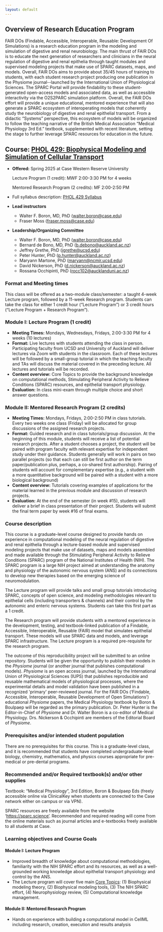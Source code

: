 ```yaml
---
layout: default
---
```


## Overview of Research Education Program
FAIR DOs (Findable, Accessible, Interoperable, Reusable: Development Of Simulations) is a research education program in the modeling and simulation of digestive and renal neurobiology. The main thrust of FAIR DOs is to educate the next generation of researchers and clinicians in the neural regulation of digestive and renal epithelia through taught modules and supervised modeling projects that make use of SPARC datasets, maps, and models. Overall, FAIR DOs aims to provide about 35/45 hours of training to students, with each student research project producing one publication in the Physiome journal--launched by the International Union of Physiological Sciences. The SPARC Portal will provide findability to these student- generated open-access models and associated data, as well as accessible interactivity via the O2S2PARC simulation platform. Overall, the FAIR DOs effort will provide a unique educational, mentored experience that will also generate a SPARC ecosystem of interoperating models that coherently study the neurobiology of digestive and renal epithelial transport. From a didactic “Systems” perspective, this ecosystem of models will be organized to follow the teaching narrative of the British Medical Association “Medical Physiology 3rd Ed.” textbook, supplemented with recent literature, setting the stage to further leverage SPARC resources for education in the future.
## **Course:** [PHOL 429: Biophysical Modeling and Simulation of Cellular Transport](https://physiology.case.edu/education/courses/#429)

+ **Offered:** Spring 2025 at Case Western Reserve University

    Lecture Program (1 credit): MWF 2:00-3:30 PM for 4 weeks

    Mentored Research Program (2 credits): MF 2:00-2:50 PM

+ Full syllabus description: [PHOL 429 Syllabus](PHOL%20429%20Syllabus.pdf)
+ **Lead instructors**
  + Walter F. Boron, MD, PhD (walter.boron@case.edu)
  + Fraser Moss (fraser.moss@case.edu)
+ **Leadership/Organizing Committee**
  + Walter F. Boron, MD, PhD (walter.boron@case.edu)
  + Bernard de Bono, MD, PhD (b.debono@auckland.ac.nz)
  + Jeffrey Grethe, PhD (jgrethe@ucsd.edu)
  + Peter Hunter, PhD (p.hunter@auckland.ac.nz)
  + Maryann Martone, PhD (maryann@ncmir.ucsd.edu)
  + David Nickerson, PhD (d.nickerson@auckland.ac.nz)
  + Rossana Occhipinti, PhD (rocc102@aucklanduni.ac.nz)

### Format and Meeting times   
This class will be offered as a two-module class/semester: a taught 4-week Lecture program, followed by a 11-week Research program. Students can take the class for either 1 credit hour (“Lecture Program”) or 3 credit hours (“Lecture Program + Research Program”).

### Module I: Lecture Program (1 credit) 

+ **Meeting Times:** Mondays, Wednesdays, Fridays, 2:00-3:30 PM for 4 weeks (10 lectures)
+ **Format:** Live lectures with students attending the class in person. Participating faculty from UCSD and University of Auckland will deliver lectures via Zoom with students in the classroom. Each of these lectures will be followed by a small-group tutorial in which the teaching faculty and TAs will discuss the material covered in the preceding lecture. All lectures and tutorials will be recorded.
+ **Content overview:** Core Topics to provide the background knowledge on computational methods, Stimulating Peripheral Activity to Relieve Conditions (SPARC) resources, and epithelial transport physiology. 
+ **Evaluation:** In class mini-exam through multiple choice and short answer questions.

### Module II: Mentored Research Program (2 credits)

+ **Meeting Times:** Mondays, Fridays, 2:00-2:50 PM in class tutorials. Every two weeks one class (Friday) will be allocated for group discussions of the assigned research projects.
+ **Format:** Guided research and in class tutorials/group discussion. At the beginning of this module, students will receive a list of potential research projects. After a student chooses a project, the student will be paired with program faculty with relevant expertise for independent study under their guidance. Students generally will work in pairs on two parallel projects (so that each can still be first author on the term paper/publication plus, perhaps, a co-shared first authorship). Pairing of students will account for complementary expertise (e.g., a student with a more quantitative background will be paired with a student with a more biological background)
+ **Content overview:** Tutorials covering examples of applications for the material learned in the previous module and discussion of research projects. 
+ **Evaluation:** At the end of the semester (in week #15), students will deliver a brief in class presentation of their project. Students will submit the final term paper by week #16 of final exams.

### Course description

This course is a graduate-level course designed to provide hands on experience in computational modeling of the neural regulation of digestive and renal epithelia through a lecture-based module and supervised modeling projects that make use of datasets, maps and models assembled and made available through the Stimulating Peripheral Activity to Relieve Conditions (SPARC) program of the National Institutes of Health (NIH). The SPARC program is a large NIH project aimed at understanding the anatomy and physiology of the autonomic nervous system (ANS) and its connections to develop new therapies based on the emerging science of neuromodulation. 

The Lecture program will provide talks and small group tutorials introducing SPARC, concepts of open science, and modeling methodologies relevant to epithelial cells (including transporters & channels) and their control by the autonomic and enteric nervous systems. Students can take this first part as a 1 credit.

The Research program will provide students with a mentored experience in the development, testing, and textbook-linked publication of a Findable, Accessible, Interoperable, Reusable (FAIR) model that simulates epithelial transport. These models will use SPARC data and models, and leverage SPARC infrastructure. The Lecture program is a required pre-requisite for the research program.

The outcome of this reproducibility project will be submitted to an online repository. Students will be given the opportunity to publish their models in the *Physiome* journal (or another journal that publishes computational models). *Physiome* is an open access journal, launched by the International Union of Physiological Sciences (IUPS) that publishes reproducible and reusable mathematical models of physiological processes, where the experimental details and model validation have been published in a recognized 'primary' peer-reviewed journal. For the FAIR DOs (‘Findable, Accessible, Interoperable, Reusable Development of Open Simulations’) educational *Physiome* papers, the Medical Physiology textbook by Boron & Boulpaep will be regarded as the primary publication. Dr. Peter Hunter is the Editor-in-Chief of *Physiome* and Dr. Walter Boron is a co-editor of Medical Physiology. Drs. Nickerson & Occhipinti are members of the Editorial Board of *Physiome*.

### Prerequisites and/or intended student population

There are no prerequisites for this course. This is a graduate-level class, and it is recommended that students have completed undergraduate-level biology, chemistry, mathematics, and physics courses appropriate for pre-medical or pre-dental programs.

### Recommended and/or Required textbook(s) and/or other supplies

Textbook: “Medical Physiology”, 3rd Edition, Boron & Boulpaep Eds (freely accessible online via ClinicalKey when students are connected to the Case network either on campus or via VPN).

SPARC resources are freely available from the website ‘https://sparc.science’. Recommended and required reading will come from the online materials such as journal articles and e-textbooks freely available to all students at Case.

### Learning objectives and Course Goals

#### Module I: Lecture Program
+ Improved breadth of knowledge about computational methodologies, familiarity with the NIH SPARC effort and its resources, as well as a well-grounded working knowledge about epithelial transport physiology and control by the ANS.
+ The Lecture program will cover five main [Core Topics](core-topics): (1) Biophysical modeling theory, (2) Biophysical modeling tools, (3) The NIH SPARC effort, (4) Neurophysiology review, (5) Computational knowledge management.

#### Module II: Mentored Research Program 
+ Hands on experience with building a computational model in CellML including research, creation, execution and results analysis
